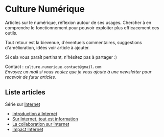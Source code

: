 # Culture Numérique

Articles sur le numérique, réflexion autour de ses usages. Chercher à en comprendre le
fonctionnement pour pouvoir exploiter plus efficacement ces outils.

Tout retour est la bievenue, d'éventuels commentaires, suggestions d'amélioration, idées voir article à ajouter.  

Si cela vous paraît pertinant, n'hésitez pas à partager :)

Contact : `culture.numerique.contact@gmail.com`  
*Envoyez un mail si vous voulez que je vous ajoute à une newsletter pour recevoir de futur articles.*

## Liste articles

Série sur [Internet](Internet/)
- [Introduction à Internet](Internet/introduction_internet.md)
- [Sur Internet, tout est information](Internet/sur_internet_tout_est_information.md)
- [La collaboration sur Internet](Internet/collaboration_sur_internet.md)
- [Impact Internet](Internet/impact_internet.md)
